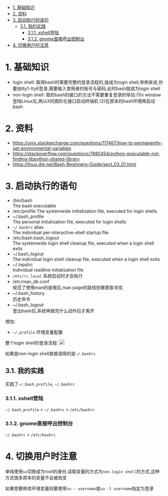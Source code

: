 

<!-- TOC -->

- [1. 基础知识](#1-基础知识)
- [2. 资料](#2-资料)
- [3. 启动执行的语句](#3-启动执行的语句)
    - [3.1. 我的实践](#31-我的实践)
        - [3.1.1. xshell登陆](#311-xshell登陆)
        - [3.1.2. gnome直接呼出控制台](#312-gnome直接呼出控制台)
- [4. 切换用户时注意](#4-切换用户时注意)

<!-- /TOC -->


<a id="markdown-1-基础知识" name="1-基础知识"></a>
# 1. 基础知识

* login shell: 取得bash时需要完整的登录流程的,就成为login shell,举例来说,你要由tty1-tty6登录,需要输入使用者的账号与密码,此时bash就成为login shell
* non-login shell: 取的bash的接口的方法不需要重复登录的举动.(1)x window登陆Linux后,再以X的图形化接口启动终端机 (2)在原本的bash环境再启动bash


<a id="markdown-2-资料" name="2-资料"></a>
# 2. 资料
* https://unix.stackexchange.com/questions/117467/how-to-permanently-set-environmental-variables
* https://stackoverflow.com/questions/7880454/python-executable-not-finding-libpython-shared-library
* https://linux.die.net/Bash-Beginners-Guide/sect_03_01.html


<a id="markdown-3-启动执行的语句" name="3-启动执行的语句"></a>
# 3. 启动执行的语句

* /bin/bash  
The bash executable
* /etc/profile
The systemwide initialization file, executed for login shells
* ~/.bash_profile  
The personal initialization file, executed for login shells
* `~/.bashrc` alias   
The individual per-interactive-shell startup file
* /etc/bash.bash_logout  
The systemwide login shell cleanup file, executed when a login shell exits
* ~/.bash_logout  
The individual login shell cleanup file, executed when a login shell exits
* ~/.inputrc  
Individual readline initialization file
* `/etc/rc.local` 
系统启动时才会执行
* /etc/man_db.conf  
规范了使用man的是哦后,man page的路径到哪里取寻找
* ~/.bash_history  
历史命令
* ~/.bash_logout  
登出bash后,系统再做完什么动作后才离开

增加:
* `~/.profile` 环境变量配置

整个login shell的登录流程:
![](http://ouxarji35.bkt.clouddn.com/snipaste_20171104_105241.png)

如果是non-login shell直接调用的是`~/.bashrc`

<a id="markdown-31-我的实践" name="31-我的实践"></a>
## 3.1. 我的实践
实践了`~/.bash_profile`, `~/.bashrc`

<a id="markdown-311-xshell登陆" name="311-xshell登陆"></a>
### 3.1.1. xshell登陆
`~/.bash_profile` > `~/.bashrc` > `/etc/bashrc`

<a id="markdown-312-gnome直接呼出控制台" name="312-gnome直接呼出控制台"></a>
### 3.1.2. gnome直接呼出控制台
`~/.bashrc` > `/etc/bashrc`

<a id="markdown-4-切换用户时注意" name="4-切换用户时注意"></a>
# 4. 切换用户时注意

单纯使用`su`切换成为root的身份,读取变量的方式为`non-login shell`的方式,这种方式很多原本的变量不会被改变

如果想要修改环境变量则要使用`su - username`或`su -l username`指定为登录
